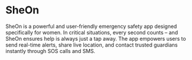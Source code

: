 # SheOn
SheOn is a powerful and user-friendly emergency safety app designed specifically for women. In critical situations, every second counts – and SheOn ensures help is always just a tap away. The app empowers users to send real-time alerts, share live location, and contact trusted guardians instantly through SOS calls and SMS.
